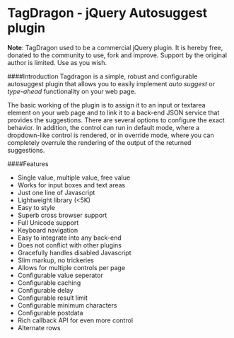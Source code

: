 TagDragon - jQuery Autosuggest plugin
=========

**Note**: TagDragon used to be a commercial jQuery plugin. It is hereby free, donated to the community to use, fork and improve. Support by the original author is limited. Use as you wish.

####Introduction
Tagdragon is a simple, robust and configurable autosuggest plugin that allows you to easily implement *auto suggest* or *type-ahead* functionality on your web page.

The basic working of the plugin is to assign it to an input or textarea element on your web page and to link it to a back-end JSON service that provides the suggestions. There are several options to configure the exact behavior. In addition, the control can run in default mode, where a dropdown-like control is rendered, or in override mode, where you can completely overrule the rendering of the output of the returned suggestions.

####Features

* Single value, multiple value, free value
* Works for input boxes and text areas
* Just one line of Javascript
* Lightweight library (<5K)
* Easy to style
* Superb cross browser support
* Full Unicode support
* Keyboard navigation
* Easy to integrate into any back-end
* Does not conflict with other plugins
* Gracefully handles disabled Javascript
* Slim markup, no trickeries
* Allows for multiple controls per page
* Configurable value seperator
* Configurable caching
* Configurable delay
* Configurable result limit
* Configurable minimum characters
* Configurable postdata
* Rich callback API for even more control
* Alternate rows

